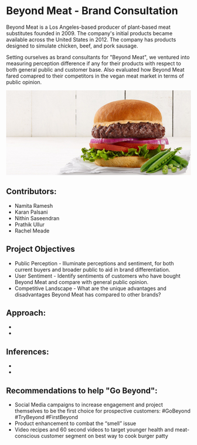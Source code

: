 # Beyond Meat - Brand Consultation

Beyond Meat is a Los Angeles-based producer of plant-based meat substitutes founded in 2009. The company's initial products became available across the United States in 2012. The company has products designed to simulate chicken, beef, and pork sausage.

Setting ourselves as brand consultants for "Beyond Meat", we ventured into measuring perception difference if any for their products with respect to both general public and customer base. Also evaluated how Beyond Meat fared comapred to their competitors in the vegan meat market in terms of public opinion.

![alt text](https://github.com/snithin13/Beyond-Meat-Brand-Consultation/blob/master/Images/burger-intro.png)

## Contributors:

* Namita Ramesh
* Karan Palsani
* Nithin Saseendran
* Prathik Ullur
* Rachel Meade

## Project Objectives

* Public Perception - Illuminate perceptions and sentiment, for both current buyers and broader public to aid in brand differentiation. 
* User Sentiment - Identify sentiments of customers who have bought Beyond Meat and compare with general public opinion.
* Competitive Landscape - What are the unique advantages and disadvantages Beyond Meat has compared to other brands?

## Approach:

* 
* 

## Inferences:

* 
* 

## Recommendations to help "Go Beyond":

* Social Media campaigns to increase engagement and project themselves to be the first choice for prospective customers: #GoBeyond    #TryBeyond    #FirstBeyond
* Product enhancement to combat the “smell” issue
* Video recipes and 60 second videos to target younger health and meat-conscious customer segment on best way to cook burger patty 
